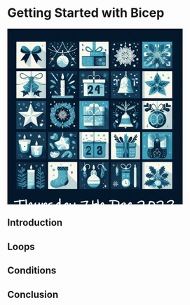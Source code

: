 # Getting Started with Bicep

<div style="width: 400px; height: 400px; overflow: hidden;">
  <img src="./.images/7th.png" alt="Bicep Advent Calendar" style="clip: rect(0px,60px,200px,0px);">
</div>

## Introduction

## Loops

## Conditions

## Conclusion
